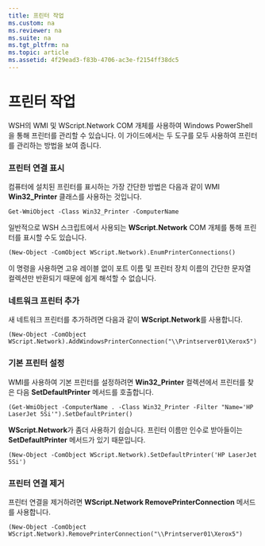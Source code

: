 ```yaml
---
title: 프린터 작업
ms.custom: na
ms.reviewer: na
ms.suite: na
ms.tgt_pltfrm: na
ms.topic: article
ms.assetid: 4f29ead3-f83b-4706-ac3e-f2154ff38dc5
---
```

# 프린터 작업
WSH의 WMI 및 WScript.Network COM 개체를 사용하여 Windows PowerShell을 통해 프린터를 관리할 수 있습니다. 이 가이드에서는 두 도구를 모두 사용하여 프린터를 관리하는 방법을 보여 줍니다.

### 프린터 연결 표시
컴퓨터에 설치된 프린터를 표시하는 가장 간단한 방법은 다음과 같이 WMI **Win32\_Printer** 클래스를 사용하는 것입니다.

```
Get-WmiObject -Class Win32_Printer -ComputerName
```

일반적으로 WSH 스크립트에서 사용되는 **WScript.Network** COM 개체를 통해 프린터를 표시할 수도 있습니다.

```
(New-Object -ComObject WScript.Network).EnumPrinterConnections()
```

이 명령을 사용하면 고유 레이블 없이 포트 이름 및 프린터 장치 이름의 간단한 문자열 컬렉션만 반환되기 때문에 쉽게 해석할 수 없습니다.

### 네트워크 프린터 추가
새 네트워크 프린터를 추가하려면 다음과 같이 **WScript.Network**를 사용합니다.

```
(New-Object -ComObject WScript.Network).AddWindowsPrinterConnection("\\Printserver01\Xerox5")
```

### 기본 프린터 설정
WMI를 사용하여 기본 프린터를 설정하려면 **Win32\_Printer** 컬렉션에서 프린터를 찾은 다음 **SetDefaultPrinter** 메서드를 호출합니다.

```
(Get-WmiObject -ComputerName . -Class Win32_Printer -Filter "Name='HP LaserJet 5Si'").SetDefaultPrinter()
```

**WScript.Network**가 좀더 사용하기 쉽습니다. 프린터 이름만 인수로 받아들이는 **SetDefaultPrinter** 메서드가 있기 때문입니다.

```
(New-Object -ComObject WScript.Network).SetDefaultPrinter('HP LaserJet 5Si')
```

### 프린터 연결 제거
프린터 연결을 제거하려면 **WScript.Network RemovePrinterConnection** 메서드를 사용합니다.

```
(New-Object -ComObject WScript.Network).RemovePrinterConnection("\\Printserver01\Xerox5")
```



<!--HONumber=Apr16_HO1-->


